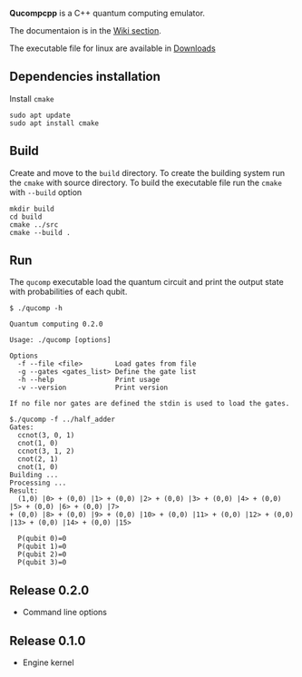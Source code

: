 **Qucompcpp** is a C++ quantum computing emulator.

The documentaion is in the [Wiki section](https://github.com/m-marini/qucompcpp/wiki).

The executable file for linux are available in [Downloads](https://github.com/m-marini/qucompcpp/wiki/Download)

## Dependencies installation

Install `cmake`

```shell
sudo apt update
sudo apt install cmake
```

## Build

Create and move to the `build` directory.
To create the building system run the `cmake` with source directory.
To build the executable file run the `cmake` with `--build` option

```shell
mkdir build
cd build
cmake ../src
cmake --build .
```

## Run

The `qucomp` executable load the quantum circuit and print the output state with probabilities of each qubit.

```
$ ./qucomp -h

Quantum computing 0.2.0

Usage: ./qucomp [options]

Options
  -f --file <file>        Load gates from file
  -g --gates <gates_list> Define the gate list
  -h --help               Print usage
  -v --version            Print version

If no file nor gates are defined the stdin is used to load the gates.
```

```
$./qucomp -f ../half_adder 
Gates:
  ccnot(3, 0, 1)
  cnot(1, 0)
  ccnot(3, 1, 2)
  cnot(2, 1)
  cnot(1, 0)
Building ...
Processing ...
Result:
  (1,0) |0> + (0,0) |1> + (0,0) |2> + (0,0) |3> + (0,0) |4> + (0,0) |5> + (0,0) |6> + (0,0) |7>
+ (0,0) |8> + (0,0) |9> + (0,0) |10> + (0,0) |11> + (0,0) |12> + (0,0) |13> + (0,0) |14> + (0,0) |15>

  P(qubit 0)=0
  P(qubit 1)=0
  P(qubit 2)=0
  P(qubit 3)=0
```

## Release 0.2.0

- Command line options

## Release 0.1.0

- Engine kernel
